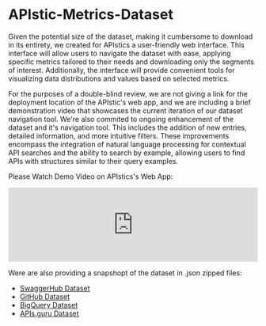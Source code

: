 # APIstic-Metrics-Dataset

Given the potential size  of the dataset, making it cumbersome to download in its entirety, we created for APIstics a user-friendly web interface. This interface will allow users to navigate the dataset with ease, applying specific metrics tailored to their needs and downloading only the segments of interest. Additionally, the interface will provide convenient tools for visualizing data distributions and values based on selected metrics.

For the purposes of a double-blind review, we are  not giving a link for the deployment location of the APIstic's web app, and we are including a brief demonstration video that showcases the current iteration of our dataset navigation tool. We're also commited to ongoing enhancement of the dataset and it's navigation tool. This includes the addition of new entries, detailed information, and more intuitive filters. These improvements encompass the integration of natural language processing for contextual API searches and the ability to search by example, allowing users to find APIs with structures similar to their query examples.

Please Watch Demo Video on APIstics's Web App:

<iframe width="100%" frameborder="0" src="https://mega.nz/file/gzdgFJRQ#Tcdu5X-VswON6hFntpGJZK92fEzR1eP7tl0IDuMF55U" allowfullscreen ></iframe>

Were are also providing a snapshopt of the dataset in .json zipped files:

- [SwaggerHub Dataset](https://mega.nz/file/wjdlHSbR#alPYUgkmG9hPNZoe52yghgJtOM-jkWLgU1erOPF3mtE) 
- [GitHub Dataset](https://mega.nz/file/JiFjQYrY#68Ot4YReGZhOdCWptYBYbHqhyYaHGYXSWTscupzCzmA)
- [BigQuery Dataset](https://mega.nz/file/JmsFkITC#Em9f43kvRKgEMmOH0N5s2MJARKYQV9D6qhbCJLIbQDY)
- [APIs.guru Dataset](./APIsGuru.apis.json.zip)





